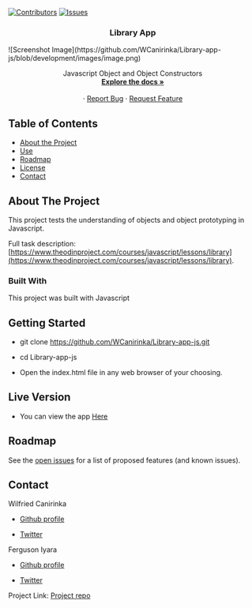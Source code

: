 [![Contributors][contributors-shield]][contributors-url]
[![Issues][issues-shield]][issues-url]
<br />
<p align="center">
 
  <h3 align="center">Library App</h3>
  ![Screenshot Image](https://github.com/WCanirinka/Library-app-js/blob/development/images/image.png)
  <p align="center">
    Javascript Object and Object Constructors
    <br />
    <a href="https://github.com/WCanirinka/Library-app-js"><strong>Explore the docs »</strong></a>
    <br />
    <br />
    ·
    <a href="https://github.com/WCanirinka/Library-app-js/issues">Report Bug</a>
    ·
    <a href="https://github.com/WCanirinka/Library-app-js/issues">Request Feature</a>
  </p>
</p>


<!-- TABLE OF CONTENTS -->
## Table of Contents

* [About the Project](#about-the-project)
* [Use](#use)
* [Roadmap](#roadmap)
* [License](#license)
* [Contact](#contact)



<!-- ABOUT THE PROJECT -->
## About The Project

This project tests the understanding of objects and object prototyping in Javascript.

Full task description: [https://www.theodinproject.com/courses/javascript/lessons/library](https://www.theodinproject.com/courses/javascript/lessons/library).

### Built With

This project was built with Javascript


## Getting Started

- git clone https://github.com/WCanirinka/Library-app-js.git

- cd Library-app-js

- Open the index.html file in any web browser of your choosing.


## Live Version

- You can view the app [Here](https://wcanirinka.github.io/Library-app-js/)

<!-- ROADMAP -->
## Roadmap

See the [open issues](https://github.com/WCanirinka/Library-app-js/issues) for a list of proposed features (and known issues).


<!-- CONTACT -->
## Contact
Wilfried Canirinka

* [Github profile](https://github.com/WCanirinka)

* [Twitter](https://twitter.com/WCanirinka )

Ferguson Iyara
* [Github profile](https://github.com/fegzycole)

* [Twitter](https://twitter.com/fergusoniyara)

Project Link: [Project repo](https://github.com/WCanirinka/Library-app-js)

<!-- MARKDOWN LINKS & IMAGES -->
<!-- https://www.markdownguide.org/basic-syntax/#reference-style-links -->
[contributors-shield]: https://img.shields.io/badge/Contributors-2-%2300ff00
[contributors-url]: https://github.com/WCanirinka/Library-app-js/graphs/contributors
[issues-shield]: https://img.shields.io/badge/issues-0-%2300ff00
[issues-url]: https://github.com/WCanirinka/Library-app-js/issues/
